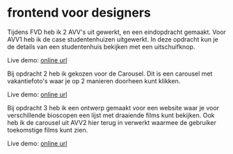 # frontend voor designers

Tijdens FVD heb ik 2 AVV's uit gewerkt, en een eindopdracht gemaakt. Voor AVV1 heb ik de case studentenhuizen uitgewerkt. In deze opdracht kun je de details van een studentenhuis bekijken met een uitschuifknop.

Live demo:  [online url](https://bastiaanvanwielink.github.io/frontendvoordesigners/opdracht1/v1)

Bij opdracht 2 heb ik gekozen voor de Carousel. Dit is een carousel met vakantiefoto's waar je op 2 manieren doorheen kunt klikken.

Live demo:  [online url](https://bastiaanvanwielink.github.io/frontendvoordesigners/opdracht2/v3)

Bij opdracht 3 heb ik een ontwerp gemaakt voor een website waar je voor verschillende bioscopen een lijst met draaiende films kunt bekijken. Ook heb ik de carousel uit AVV2 hier terug in verwerkt waarmee de gebruiker toekomstige films kunt zien.

Live demo:  [online url](https://bastiaanvanwielink.github.io/frontendvoordesigners/opdracht3/eind)

